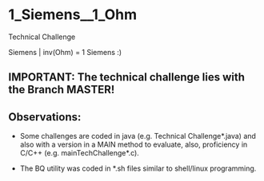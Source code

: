 # 1_Siemens__1_Ohm
Technical Challenge

Siemens | inv(Ohm) = 1 Siemens :)

## IMPORTANT: The technical challenge lies with the Branch MASTER!
## Observations:
- Some challenges are coded in java (e.g. Technical Challenge*.java) and
also with a version in a MAIN method to evaluate, also, proficiency in C/C++ (e.g. mainTechChallenge*.c).

- The BQ utility was coded in *.sh files similar to shell/linux programming.